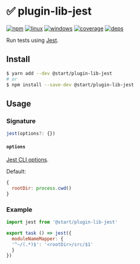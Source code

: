 # ✅ plugin-lib-jest

[![npm](https://img.shields.io/npm/v/@start/plugin-lib-jest.svg?style=flat-square)](https://www.npmjs.com/package/@start/plugin-lib-jest) [![linux](https://img.shields.io/travis/deepsweet/start/master.svg?label=linux&style=flat-square)](https://travis-ci.org/deepsweet/start) [![windows](https://img.shields.io/appveyor/ci/deepsweet/start/master.svg?label=windows&style=flat-square)](https://ci.appveyor.com/project/deepsweet/start) [![coverage](https://img.shields.io/codecov/c/github/deepsweet/start/master.svg?style=flat-square)](https://codecov.io/github/deepsweet/start) [![deps](https://david-dm.org/deepsweet/start.svg?path=packages/plugin-lib-jest&style=flat-square)](https://david-dm.org/deepsweet/start?path=packages/plugin-lib-jest)

Run tests using [Jest](https://facebook.github.io/jest/).

## Install

```sh
$ yarn add --dev @start/plugin-lib-jest
# or
$ npm install --save-dev @start/plugin-lib-jest
```

## Usage

### Signature

```ts
jest(options?: {})
```

#### `options`

[Jest CLI options](https://facebook.github.io/jest/docs/en/cli.html).

Default:

```js
{
  rootDir: process.cwd()
}
```

### Example

```js
import jest from '@start/plugin-lib-jest'

export task () => jest({
  moduleNameMapper: {
  '^~/(.*)$': '<rootDir>/src/$1'
  }
})
```
